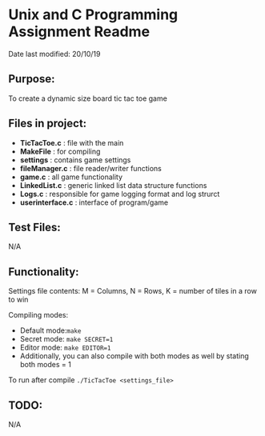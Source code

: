 # Unix and C Programming Assignment Readme

Date last modified: 20/10/19

## Purpose: 
To create a dynamic size board tic tac toe game

## Files in project: 
- **TicTacToe.c** : file with the main
- **MakeFile** : for compiling
- **settings** : contains game settings
- **fileManager.c** : file reader/writer functions
- **game.c** : all game functionality 
- **LinkedList.c** : generic linked list data structure functions
- **Logs.c** : responsible for game logging format and log strurct
- **userinterface.c** : interface of program/game

## Test Files: 
N/A

## Functionality: 
Settings file contents: M = Columns, N = Rows, K = number of tiles in a row to win

Compiling modes:
- Default mode:`make`
- Secret mode: `make SECRET=1`
- Editor mode: `make EDITOR=1`
- Additionally, you can also compile with both modes as well by stating both modes = 1

To run after compile `./TicTacToe <settings_file>`


## TODO: 
N/A
